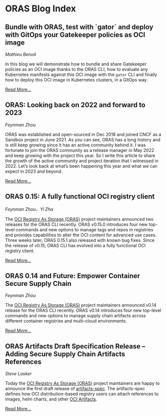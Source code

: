 # ORAS Blog Index

<h2>Bundle with ORAS, test with `gator` and deploy with GitOps your Gatekeeper policies as OCI image</h2>

_Mathieu Benoit_

In this blog we will demonstrate how to bundle and share Gatekeeper policies as an OCI image thanks to the ORAS CLI, how to evaluate any Kubernetes manifests against this OCI image with the `gator` CLI and finally how to deploy this OCI image in Kubernetes clusters, in a GitOps way.

[Read More...][5]

  [5]: gatekeeper-policies-as-oci-image.md

<h2>ORAS: Looking back on 2022 and forward to 2023</h2>

_Feynman Zhou_

ORAS was established and open-sourced in Dec 2018 and joined CNCF as a Sandbox project in June 2021. As you can see, ORAS has a long history and is still keep growing since it has an active community behind it. I was fortunate to join the ORAS community as a release manager in May 2022 and keep growing with the project this year. So I write this article to share the growth of the active community and project iteration that I witnessed in 2022. Let’s look back at what’s been happening this year and what we can expect in 2023 and beyond.

[Read More...][4]

  [4]: oras-looking-back-at-2022-and-forward-to-2023.md

<h2>ORAS 0.15: A fully functional OCI registry client</h2>

_Feynman Zhou，Yi Zha_

The [OCI Registry As Storage (ORAS)](https://oras.land/) project maintainers announced two releases for the ORAS CLI recently. ORAS v0.15.0 introduces four new top-level commands and new options to manage tags and repos in registries and provides capabilities to alter the OCI content for advanced use cases. Three weeks later, ORAS 0.15.1 also released with known bug fixes. Since the release of v0.15, ORAS CLI has evolved into a fully functional OCI registry client.

[Read More...][3]

  [3]: oras-0.15-a-fully-functional-registry-client.md

<h2>ORAS 0.14 and Future: Empower Container Secure Supply Chain</h2>

_Feynman Zhou_

The [OCI Registry As Storage (ORAS)](https://oras.land/) project maintainers announced v0.14 release for the ORAS CLI recently. ORAS v0.14 introduces four new top-level commands and new options to manage supply chain artifacts across different container registries and multi-cloud environments. 

[Read More...][2]

  [2]: oras-0.14-and-future.md


<h2>ORAS Artifacts Draft Specification Release – Adding Secure Supply Chain Artifacts References </h2>

_Steve Lasker_

Today the [OCI Registry As Storage (ORAS)](https://oras.land/) project maintainers are happy to announce the first draft release of [artifacts-spec]( https://github.com/oras-project/artifacts-spec/releases/tag/1.0.0-draft.1). The artifacts-spec defines how OCI distribution-based registry users can attach references to images, helm charts, and other [OCI Artifacts]( https://github.com/opencontainers/artifacts).  

[Read More...][1]

  [1]: oras-artifacts-draft-specification-release.md
